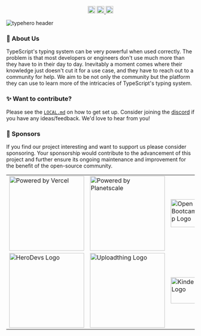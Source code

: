 <p align=center >
  <img alt="GitHub" height=20 src="https://img.shields.io/github/stars/typehero/typehero?style=&logo=github&logoColor=white&label=Stars&labelColor=%23111&color=%23111" />
  <a href="https://discord.gg/trashdev" target="_parent">
    <img alt="Discord" height=20 src="https://img.shields.io/discord/796594544980000808?style=&logo=discord&logoColor=white&label=%20&labelColor=%237389D8&color=%237389D8" />
  </a>
  <a href="https://twitter.com/typeheroapp" target="_parent">
    <img alt="Twitter" height=20 src="https://img.shields.io/twitter/follow/typeheroapp.svg?style=&logo=twitter&logoColor=white&label=@typeheroapp&labelColor=%231DA1F2&color=%231DA1F2" />
  </a>
</p>

![typehero header](./media/og-hub-banner.png)

### 👋 About Us

TypeScript's typing system can be very powerful when used correctly. The problem
is that most developers or engineers don't use much more than they have to in
their day to day. Inevitably a moment comes where their knowledge just doesn't
cut it for a use case, and they have to reach out to a community for help. We
aim to be not only the community but the platform they can use to learn more of
the intricacies of TypeScript's typing system.

### ✨ Want to contribute?

Please see the [`LOCAL.md`](/LOCAL.md) on how to get set up. Consider joining the [discord](https://discord.gg/trashdev) if you have any ideas/feedback. We'd love to hear from you!

### 💖 Sponsors

If you find our project interesting and want to support us please consider sponsoring. Your sponsorship would contribute to the advancement of this project and further ensure its ongoing maintenance and improvement for the benefit of the open-source community.

<table>
  <tr>
    <td>
      <a href="https://vercel.com/?utm_source=trash-company&utm_campaign=oss" target="_parent">
        <img width="200" src="https://images.ctfassets.net/e5382hct74si/78Olo8EZRdUlcDUFQvnzG7/fa4cdb6dc04c40fceac194134788a0e2/1618983297-powered-by-vercel.svg" alt="Powered by Vercel" title="Powered by Vercel">
      </a>
    </td>
    <td>
      <a href="https://planetscale.com/" target="_parent">
        <img src="./media/ps-badge.png" alt="Powered by Planetscale" title="Powered by Planetscale" width="200">
      </a>
    </td>
    <td>
      <a href="https://www.theopenbootcamp.com/" target="_parent">
        <img src="./media/open-bootcamp.png" alt="Open Bootcamp Logo" title="Open Bootcamp" width="75">
      </a>
    </td>
  </tr>
  <tr>
    <td>
      <a href="https://www.herodevs.com/" target="_parent">
        <picture>
          <source media="(prefers-color-scheme: dark)" srcset="./media/herodevs-dark.png">
          <img alt="HeroDevs Logo" src="./media/herodevs.png" width="200">
        </picture>
      </a>
    </td>
    <td>
      <a href="https://www.uploadthing.com/" target="_parent">
        <picture>
          <source media="(prefers-color-scheme: dark)" srcset="./media/uploadthing-logo-dark.svg">
          <img alt="Uploadthing Logo" src="./media/uploadthing-logo.svg" width="200">
        </picture>
      </a>
    </td>
    <td>
      <a href="https://kinde.com/" target="_parent">
        <img src="./media/kinde.jpg" alt="Kinde Logo" title="Kinde" width="70">
      </a>
    </td>
  </tr>
</table>
